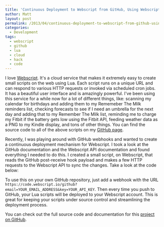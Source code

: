 ```yaml
---
title: 'Continuous Deployment to Webscript from GitHub, Using Webscript'
author: Matt
layout: post
permalink: /2013/04/continuous-deployment-to-webscript-from-github-using-webscript/
categories:
  - Development
tags:
  - webscript
  - github
  - lua
  - cloud
  - hack
  - code
---
```


I love [Webscript][1]. It's a cloud service that makes it extremely easy to create small scripts on the web using Lua. Each script runs on a unique URL and can respond to various HTTP requests or invoked via scheduled cron jobs. It has a beautiful user interface and is amazingly powerful. I've been using this service for a while now for a lot of different things, like: scanning my calendar for birthdays and adding them to my Rememeber The Milk reminders list, checking forecasts to see if I need an umbrella for the next day and adding that to my Remember The Milk list, reminding me to charge my Fitbit if the battery gets low using the Fitbit API, feeding weather data as a PNG to my Kindle display, and tons of other things. You can find the source code to all of the above scripts on my [GitHub page][2].

 [1]: https://www.webscript.io/
 [2]: https://github.com/mbmccormick

Recently, I was playing around with GitHub webhooks and wanted to create a continuous deployment mechanism for Webscript. I took a look at the GitHub documentation and the Webscript API documentation and found everything I needed to do this. I created a small script, on Webscript, that reads the GitHub post-receive hook payload and makes a few HTTP requests to the Webscript API to sync the changes. Take a look at the code below:

<script src="https://gist.github.com/mbmccormick/5447302.js"> </script>

To use this on your own GitHub repository, just add a webhook with the URL `https://code.webscript.io/github?email=YOUR_EMAIL_ADDRESS&key=YOUR_API_KEY`. Then every time you push to GitHub, your Lua scripts will be deployed to your Webscript account. This is great for keeping your scripts under source control and streamlining the deployment process.

You can check out the full source code and documentation for this [project on GitHub][3].

 [3]: https://github.com/mbmccormick/webscript-github-hook

